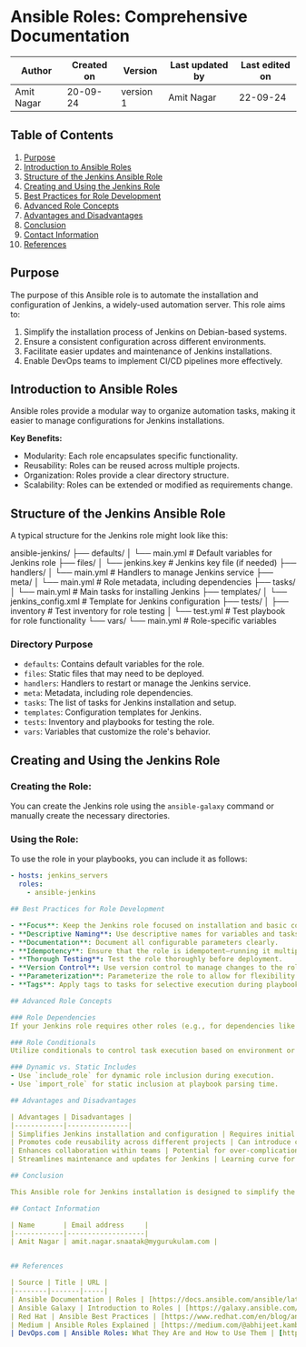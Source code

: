 # Ansible Roles: Comprehensive Documentation

| Author      | Created on  | Version    | Last updated by | Last edited on |
|-------------|-------------|------------|-----------------|----------------|
| Amit Nagar  | 20-09-24    | version 1  | Amit Nagar      | 22-09-24       |

## Table of Contents
1. [Purpose](#purpose)
2. [Introduction to Ansible Roles](#introduction-to-ansible-roles)
3. [Structure of the Jenkins Ansible Role](#structure-of-the-jenkins-ansible-role)
4. [Creating and Using the Jenkins Role](#creating-and-using-the-jenkins-role)
5. [Best Practices for Role Development](#best-practices-for-role-development)
6. [Advanced Role Concepts](#advanced-role-concepts)
7. [Advantages and Disadvantages](#advantages-and-disadvantages)
8. [Conclusion](#conclusion)
9. [Contact Information](#contact-information)
10. [References](#references)

## Purpose

The purpose of this Ansible role is to automate the installation and configuration of Jenkins, a widely-used automation server. This role aims to:

1. Simplify the installation process of Jenkins on Debian-based systems.
2. Ensure a consistent configuration across different environments.
3. Facilitate easier updates and maintenance of Jenkins installations.
4. Enable DevOps teams to implement CI/CD pipelines more effectively.

## Introduction to Ansible Roles

Ansible roles provide a modular way to organize automation tasks, making it easier to manage configurations for Jenkins installations.

**Key Benefits:**
- Modularity: Each role encapsulates specific functionality.
- Reusability: Roles can be reused across multiple projects.
- Organization: Roles provide a clear directory structure.
- Scalability: Roles can be extended or modified as requirements change.

## Structure of the Jenkins Ansible Role

A typical structure for the Jenkins role might look like this:

ansible-jenkins/
├── defaults/
│   └── main.yml          # Default variables for Jenkins role
├── files/
│   └── jenkins.key       # Jenkins key file (if needed)
├── handlers/
│   └── main.yml          # Handlers to manage Jenkins service
├── meta/
│   └── main.yml          # Role metadata, including dependencies
├── tasks/
│   └── main.yml          # Main tasks for installing Jenkins
├── templates/
│   └── jenkins_config.xml # Template for Jenkins configuration
├── tests/
│   ├── inventory          # Test inventory for role testing
│   └── test.yml           # Test playbook for role functionality
└── vars/
    └── main.yml          # Role-specific variables

### Directory Purpose
- `defaults`: Contains default variables for the role.
- `files`: Static files that may need to be deployed.
- `handlers`: Handlers to restart or manage the Jenkins service.
- `meta`: Metadata, including role dependencies.
- `tasks`: The list of tasks for Jenkins installation and setup.
- `templates`: Configuration templates for Jenkins.
- `tests`: Inventory and playbooks for testing the role.
- `vars`: Variables that customize the role's behavior.

## Creating and Using the Jenkins Role

### Creating the Role:
You can create the Jenkins role using the `ansible-galaxy` command or manually create the necessary directories.

### Using the Role:
To use the role in your playbooks, you can include it as follows:

```yaml
- hosts: jenkins_servers
  roles:
    - ansible-jenkins

## Best Practices for Role Development

- **Focus**: Keep the Jenkins role focused on installation and basic configuration.
- **Descriptive Naming**: Use descriptive names for variables and tasks.
- **Documentation**: Document all configurable parameters clearly.
- **Idempotency**: Ensure that the role is idempotent—running it multiple times should yield the same result.
- **Thorough Testing**: Test the role thoroughly before deployment.
- **Version Control**: Use version control to manage changes to the role.
- **Parameterization**: Parameterize the role to allow for flexibility in configurations.
- **Tags**: Apply tags to tasks for selective execution during playbooks.

## Advanced Role Concepts

### Role Dependencies
If your Jenkins role requires other roles (e.g., for dependencies like Java), list them in `meta/main.yml`.

### Role Conditionals
Utilize conditionals to control task execution based on environment or variable values.

### Dynamic vs. Static Includes
- Use `include_role` for dynamic role inclusion during execution.
- Use `import_role` for static inclusion at playbook parsing time.

## Advantages and Disadvantages

| Advantages | Disadvantages |
|------------|---------------|
| Simplifies Jenkins installation and configuration | Requires initial setup and understanding of roles |
| Promotes code reusability across different projects | Can introduce complexity in simple setups |
| Enhances collaboration within teams | Potential for over-complication if not managed well |
| Streamlines maintenance and updates for Jenkins | Learning curve for new users unfamiliar with Ansible |

## Conclusion

This Ansible role for Jenkins installation is designed to simplify the process of deploying Jenkins across various environments. By following best practices and utilizing a modular structure, teams can achieve greater efficiency and maintainability in their CI/CD workflows. Despite the learning curve, the benefits of using roles are substantial, especially for larger infrastructure projects.

## Contact Information

| Name       | Email address     |
|------------|-------------------|
| Amit Nagar | amit.nagar.snaatak@mygurukulam.com |


## References

| Source | Title | URL |
|--------|-------|-----|
| Ansible Documentation | Roles | [https://docs.ansible.com/ansible/latest/user_guide/playbooks_reuse_roles.html](https://docs.ansible.com/ansible/latest/user_guide/playbooks_reuse_roles.html) |
| Ansible Galaxy | Introduction to Roles | [https://galaxy.ansible.com/docs/contributing/creating_role.html](https://galaxy.ansible.com/docs/contributing/creating_role.html) |
| Red Hat | Ansible Best Practices | [https://www.redhat.com/en/blog/ansible-best-practices-essentials](https://www.redhat.com/en/blog/ansible-best-practices-essentials) |
| Medium | Ansible Roles Explained | [https://medium.com/@abhijeet.kamble619/ansible-roles-explained-c9c0c01a3e6e](https://medium.com/@abhijeet.kamble619/ansible-roles-explained-c9c0c01a3e6e) |
| DevOps.com | Ansible Roles: What They Are and How to Use Them | [https://devops.com/ansible-roles-what-they-are-and-how-to-use-them/](https://devops.com/ansible-roles-what-they-are-and-how-to-use-them/) |
